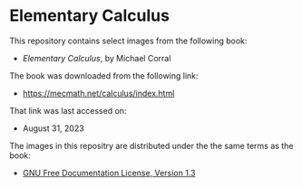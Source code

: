 # Elementary Calculus

This repository contains select images from the following book:

- _Elementary Calculus_, by Michael Corral

The book was downloaded from the following link:

- https://mecmath.net/calculus/index.html

That link was last accessed on:

- August 31, 2023

The images in this repositry are distributed under the the same terms as the book:

- [GNU Free Documentation License, Version 1.3](http://www.gnu.org/copyleft/fdl.html)
